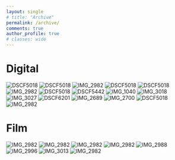 ```yaml
---
layout: single
# title: "Archive"
permalink: /archive/
comments: true
author_profile: true
# classes: wide
---
```



# Digital
<img src="../assets/images/noguchi.JPG" alt="DSCF5018" style="max-width: 75%; height: auto;">
<img src="../assets/images/magnolia.jpg" alt="DSCF5018" style="max-width: 75%; height: auto;">
<img src="../assets/images/water.jpg" alt="IMG_2982" style="max-width: 75%; height: auto;">
<img src="../assets/images/giftshop.jpg" alt="DSCF5018" style="max-width: 75%; height: auto;">
<img src="../assets/images/spring.jpg" alt="DSCF5018" style="max-width: 75%; height: auto;">
<img src="../assets/images/choontei.jpg" alt="IMG_2982" style="max-width: 75%; height: auto;">
<img src="../assets/images/DSCF5018_Original.jpg" alt="DSCF5018" style="max-width: 75%; height: auto;">
<img src="../assets/images/DSCF5442.jpg" alt="DSCF5442" style="max-width: 75%; height: auto;">
<img src="../assets/images/IMG_1040.JPG" alt="IMG_1040" style="max-width: 75%; height: auto;">
<img src="../assets/images/IMG_3018.JPG" alt="IMG_3018" style="max-width: 75%; height: auto;">
<img src="../assets/images/IMG_3027.JPG" alt="IMG_3027" style="max-width: 75%; height: auto;">
<img src="../assets/images/DSCF6201_Original.jpg" alt="DSCF6201" class="responsive-img" style="max-width: 75%; height: auto;">
<img src="../assets/images/IMG_2689.jpg" alt="IMG_2689" class="responsive-img" style="max-width: 75%; height: auto;">
<img src="../assets/images/IMG_2700.jpg" alt="IMG_2700" class="responsive-img" style="max-width: 75%; height: auto;">
<img src="../assets/images/schindler.jpg" alt="DSCF5018" style="max-width: 75%; height: auto;">
<img src="../assets/images/garden.jpg" alt="IMG_2982" style="max-width: 75%; height: auto;">


# Film
<img src="../assets/images/bund2.JPG" alt="IMG_2982" style="max-width: 75%; height: auto;">
<img src="../assets/images/garden.jpg" alt="IMG_2982" style="max-width: 75%; height: auto;">
<img src="../assets/images/IMG_2982.jpg" alt="IMG_2982" style="max-width: 75%; height: auto;">
<img src="../assets/images/bike.JPG" alt="IMG_2982" style="max-width: 75%; height: auto;">
<img src="../assets/images/IMG_2988.jpg" alt="IMG_2988" style="max-width: 75%; height: auto;">
<img src="../assets/images/IMG_2996.jpg" alt="IMG_2996" style="max-width: 75%; height: auto;">
<img src="../assets/images/IMG_3013.jpg" alt="IMG_3013" style="max-width: 75%; height: auto;">
<img src="../assets/images/labo.jpg" alt="IMG_2982" style="max-width: 75%; height: auto;">
